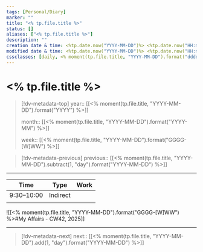 ```yaml
---
tags: [Personal/Diary]
marker: ""
title: "<% tp.file.title %>"
status: []
aliases: ["<% tp.file.title %>"]
description: ""
creation date & time: <%tp.date.now("YYYY-MM-DD")%> <%tp.date.now("HH:mm")%>
modified date & time: <%tp.date.now("YYYY-MM-DD")%> <%tp.date.now("HH:mm")%>
cssclasses: [daily, <% moment(tp.file.title, "YYYY-MM-DD").format("dddd").toLowerCase() %>]
---
```


# <% tp.file.title %>

> [!dv-metadata-top]
> year:: [[<% moment(tp.file.title, "YYYY-MM-DD").format("YYYY") %>]]
> 
> month:: [[<% moment(tp.file.title, "YYYY-MM-DD").format("YYYY-MM") %>]]
> 
> week:: [[<% moment(tp.file.title, "YYYY-MM-DD").format("GGGG-[W]WW") %>]]

> [!dv-metadata-previous]
> previous:: [[<% moment(tp.file.title, "YYYY-MM-DD").subtract(1, "day").format("YYYY-MM-DD") %>]]

- - -

| Time       | Type     | Work                         |
| ---------- | -------- | ---------------------------- |
| 9:30–10:00 | Indirect |  |
|            |          |                              |

![[<% moment(tp.file.title, "YYYY-MM-DD").format("GGGG-[W]WW") %>#My Affairs - CW42, 2025]]

- - -

> [!dv-metadata-next]
> next:: [[<% moment(tp.file.title, "YYYY-MM-DD").add(1, "day").format("YYYY-MM-DD") %>]]
